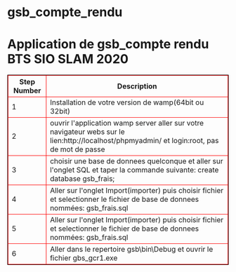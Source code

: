 # gsb_compte_rendu
<h1>Application de gsb_compte rendu BTS SIO SLAM 2020</h1>
<table style="border:1px solid black;">
<tr>
   <th style="border:1px solid red;">Step Number</th>
   <th style="border:1px solid red;">Description</th>
</tr>
<tr>
   <td style="border:1px solid red;">1</td>
   <td style="border:1px solid red;">Installation de votre version de wamp(64bit ou 32bit)</td>
</tr>
<tr>
   <td style="border:1px solid red;">2</td>
   <td style="border:1px solid red;">ouvrir l'application wamp server aller sur votre navigateur webs sur le lien:http://localhost/phpmyadmin/ et login:root, pas de mot de passe</td>
</tr>
<tr>
   <td style="border:1px solid red;">3</td>
   <td style="border:1px solid red;">choisir une base de donnees quelconque et aller sur l'onglet SQL et taper la commande suivante: create database gsb_frais; </td>
</tr>
<tr>
   <td style="border:1px solid red;">4</td>
   <td style="border:1px solid red;">Aller sur l'onglet Import(importer) puis choisir fichier et selectionner le fichier de base de donnees nommées: gsb_frais.sql</td>
</tr>
<tr>
   <td style="border:1px solid red;">5</td>
   <td style="border:1px solid red;">Aller sur l'onglet Import(importer) puis choisir fichier et selectionner le fichier de base de donnees nommées: gsb_frais.sql</td>
</tr>
<tr>
   <td style="border:1px solid red;">6</td>
   <td style="border:1px solid red;">Aller dans le repertoire gsb\bin\Debug et ouvrir le fichier gbs_gcr1.exe</td>
</tr>
</table>
